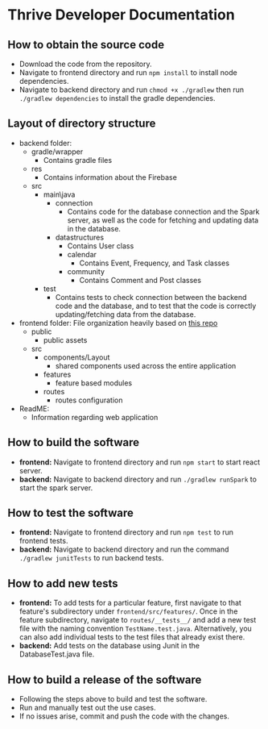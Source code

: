 # Thrive Developer Documentation
## How to obtain the source code
  * Download the code from the repository.
  * Navigate to frontend directory and run ```npm install``` to install node dependencies.
  * Navigate to backend directory and run ```chmod +x ./gradlew``` then run ```./gradlew dependencies``` to install the gradle dependencies.

## Layout of directory structure
  * backend folder:
    * gradle/wrapper
      * Contains gradle files
    * res
      * Contains information about the Firebase
    * src
      * main\java
        * connection
          * Contains code for the database connection and the Spark server, as well as the code for fetching and updating data in the database.
        * datastructures
          * Contains User class
          * calendar
            * Contains Event, Frequency, and Task classes
          * community
            * Contains Comment and Post classes
      * test
        * Contains tests to check connection between the backend code and the database, and to test that the code is correctly updating/fetching data from the database.
  * frontend folder: File organization heavily based on [this repo](https://github.com/alan2207/bulletproof-react)
    * public
      * public assets
    * src 
      * components/Layout
        * shared components used across the entire application
      * features
        * feature based modules
      * routes
        * routes configuration
  * ReadME:
    * Information regarding web application
     
## How to build the software
  * **frontend:** Navigate to frontend directory and run ```npm start``` to start react server.
  * **backend:** Navigate to backend directory and run ```./gradlew runSpark``` to start the spark server.
## How to test the software
  * **frontend:** Navigate to frontend directory and run ```npm test``` to run frontend tests.
  * **backend:** Navigate to backend directory and run the command ```./gradlew junitTests``` to run backend tests.
## How to add new tests
  * **frontend:** To add tests for a particular feature, first navigate to that feature's subdirectory under ```frontend/src/features/```. Once in the feature subdirectory, navigate to ```routes/__tests__/``` and add a new test file with the naming convention ```TestName.test.java```. Alternatively, you can also add individual tests to the test files that already exist there.
  * **backend:** Add tests on the database using Junit in the DatabaseTest.java file.
## How to build a release of the software
  * Following the steps above to build and test the software.
  * Run and manually test out the use cases.
  * If no issues arise, commit and push the code with the changes.  
